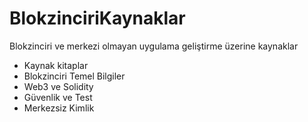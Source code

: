 # BlokzinciriKaynaklar
Blokzinciri  ve merkezi olmayan uygulama geliştirme üzerine kaynaklar

- Kaynak kitaplar
- Blokzinciri Temel Bilgiler
- Web3 ve Solidity
- Güvenlik ve Test
- Merkezsiz Kimlik
